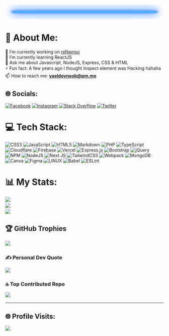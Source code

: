 [![Header](./header.png)](https://github.com/yaelsito)
# 💫 About Me:
🔭 I’m currently working on [reNamso](https://github.com/yaelsito/reNamso)<br>🌱 I’m currently learning ReactJS<br>💬 Ask me about Javascript, NodeJS, Express, CSS & HTML<br>⚡ Fun fact: A few years ago I thought Inspect element was Hacking hahaha<br>📫 How to reach me: **yaeldevnoob@pm.me**


## 🌐 Socials:
[![Facebook](https://img.shields.io/badge/Facebook-%231877F2.svg?logo=Facebook&logoColor=white)](https://facebook.com/is.leay) [![Instagram](https://img.shields.io/badge/Instagram-%23E4405F.svg?logo=Instagram&logoColor=white)](https://instagram.com/is.leay) [![Stack Overflow](https://img.shields.io/badge/-Stackoverflow-FE7A16?logo=stack-overflow&logoColor=white)](https://stackoverflow.com/users/yaelmassieu) [![Twitter](https://img.shields.io/badge/Twitter-%231DA1F2.svg?logo=Twitter&logoColor=white)](https://twitter.com/is_leay) 

# 💻 Tech Stack:
![CSS3](https://img.shields.io/badge/css3-%231572B6.svg?style=for-the-badge&logo=css3&logoColor=white) ![JavaScript](https://img.shields.io/badge/javascript-%23323330.svg?style=for-the-badge&logo=javascript&logoColor=%23F7DF1E) ![HTML5](https://img.shields.io/badge/html5-%23E34F26.svg?style=for-the-badge&logo=html5&logoColor=white) ![Markdown](https://img.shields.io/badge/markdown-%23000000.svg?style=for-the-badge&logo=markdown&logoColor=white) ![PHP](https://img.shields.io/badge/php-%23777BB4.svg?style=for-the-badge&logo=php&logoColor=white) ![TypeScript](https://img.shields.io/badge/typescript-%23007ACC.svg?style=for-the-badge&logo=typescript&logoColor=white) ![Cloudflare](https://img.shields.io/badge/Cloudflare-F38020?style=for-the-badge&logo=Cloudflare&logoColor=white) ![Firebase](https://img.shields.io/badge/firebase-%23039BE5.svg?style=for-the-badge&logo=firebase) ![Vercel](https://img.shields.io/badge/vercel-%23000000.svg?style=for-the-badge&logo=vercel&logoColor=white) ![Express.js](https://img.shields.io/badge/express.js-%23404d59.svg?style=for-the-badge&logo=express&logoColor=%2361DAFB) ![Bootstrap](https://img.shields.io/badge/bootstrap-%23563D7C.svg?style=for-the-badge&logo=bootstrap&logoColor=white) ![jQuery](https://img.shields.io/badge/jquery-%230769AD.svg?style=for-the-badge&logo=jquery&logoColor=white) ![NPM](https://img.shields.io/badge/NPM-%23000000.svg?style=for-the-badge&logo=npm&logoColor=white) ![NodeJS](https://img.shields.io/badge/node.js-6DA55F?style=for-the-badge&logo=node.js&logoColor=white) ![Next JS](https://img.shields.io/badge/Next-black?style=for-the-badge&logo=next.js&logoColor=white) ![TailwindCSS](https://img.shields.io/badge/tailwindcss-%2338B2AC.svg?style=for-the-badge&logo=tailwind-css&logoColor=white) ![Webpack](https://img.shields.io/badge/webpack-%238DD6F9.svg?style=for-the-badge&logo=webpack&logoColor=black) ![MongoDB](https://img.shields.io/badge/MongoDB-%234ea94b.svg?style=for-the-badge&logo=mongodb&logoColor=white) ![Canva](https://img.shields.io/badge/Canva-%2300C4CC.svg?style=for-the-badge&logo=Canva&logoColor=white) 	![Figma](https://img.shields.io/badge/figma-%23F24E1E.svg?style=for-the-badge&logo=figma&logoColor=white) ![LINUX](https://img.shields.io/badge/Linux-FCC624?style=for-the-badge&logo=linux&logoColor=black) ![Babel](https://img.shields.io/badge/Babel-F9DC3e?style=for-the-badge&logo=babel&logoColor=black) ![ESLint](https://img.shields.io/badge/ESLint-4B3263?style=for-the-badge&logo=eslint&logoColor=white)
# 📊 My Stats:
![](https://github-readme-stats.vercel.app/api?username=yaelsito&theme=radical&hide_border=false&include_all_commits=false&count_private=false)<br/>
![](https://github-readme-streak-stats.herokuapp.com/?user=yaelsito&theme=radical&hide_border=false)<br/>
![](https://github-readme-stats.vercel.app/api/top-langs/?username=yaelsito&theme=radical&hide_border=false&include_all_commits=false&count_private=false&layout=compact)

## 🏆 GitHub Trophies
![](https://github-profile-trophy.vercel.app/?username=yaelsito&theme=radical&no-frame=false&no-bg=true&margin-w=4)

### ✍️ Personal Dev Quote
![](https://quotes-github-readme.vercel.app/api?quote=Everyone%20sees%20what%20you%20appear%20to%20be,%20few%20experience%20what%20you%20really%20are&author=Machiavelli&type=horizontal&theme=radical)

### 🔝 Top Contributed Repo
![](https://github-contributor-stats.vercel.app/api?username=yaelsito&limit=5&theme=radical&combine_all_yearly_contributions=true)

---
## 🌐 Profile Visits:
[![](https://visitcount.itsvg.in/api?id=yaelsito&icon=5&color=6)](https://visitcount.itsvg.in)

<!-- Proudly created with GPRM ( https://gprm.itsvg.in ) -->
